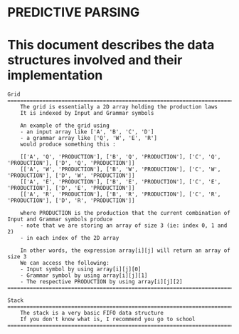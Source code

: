 PREDICTIVE PARSING
========================

This document describes the data structures involved and their implementation
=============================================================================

    Grid
    =========================================================================
        The grid is essentially a 2D array holding the production laws
        It is indexed by Input and Grammar symbols

        An example of the grid using 
        - an input array like ['A', 'B', 'C', 'D']
        - a grammar array like ['Q', 'W', 'E', 'R']
        would produce something this :

        [['A', 'Q', 'PRODUCTION'], ['B', 'Q', 'PRODUCTION'], ['C', 'Q', 'PRODUCTION'], ['D', 'Q', 'PRODUCTION']]
        [['A', 'W', 'PRODUCTION'], ['B', 'W', 'PRODUCTION'], ['C', 'W', 'PRODUCTION'], ['D', 'W', 'PRODUCTION']]
        [['A', 'E', 'PRODUCTION'], ['B', 'E', 'PRODUCTION'], ['C', 'E', 'PRODUCTION'], ['D', 'E', 'PRODUCTION']]
        [['A', 'R', 'PRODUCTION'], ['B', 'R', 'PRODUCTION'], ['C', 'R', 'PRODUCTION'], ['D', 'R', 'PRODUCTION']]

        where PRODUCTION is the production that the current combination of Input and Grammar symbols produce
        - note that we are storing an array of size 3 (ie: index 0, 1 and 2)
        - in each index of the 2D array

        In other words, the expression array[i][j] will return an array of size 3
        We can access the following:
        - Input symbol by using array[i][j][0]
        - Grammar symbol by using array[i][j][1]
        - The respective PRODUCTION by using array[i][j][2]
    ===========================================================================

    Stack
    ===========================================================================
        The stack is a very basic FIFO data structure
        If you don't know what is, I recommend you go to school
    ===========================================================================